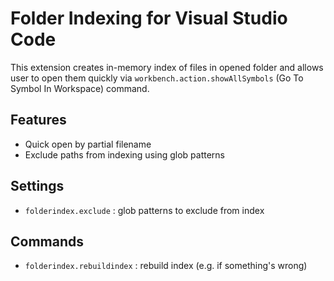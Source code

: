 # Folder Indexing for Visual Studio Code

This extension creates in-memory index of files in opened folder and allows user to open them quickly via `workbench.action.showAllSymbols` (Go To Symbol In Workspace) command.

## Features

* Quick open by partial filename
* Exclude paths from indexing using glob patterns

## Settings

* `folderindex.exclude` : glob patterns to exclude from index

## Commands

* `folderindex.rebuildindex` : rebuild index (e.g. if something's wrong)
